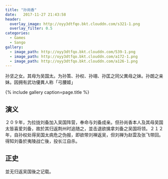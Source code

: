 ```yaml
---
title: "孙尚香"
date:   2017-11-27 21:43:58
header:
  overlay_image: http://oyy3dtfqo.bkt.clouddn.com/s321-1.png
  overlay_filter: 0.5
categories:
  - Games
  - Sango
gallery:
  - image_path: http://oyy3dtfqo.bkt.clouddn.com/539-1.png
  - image_path: http://oyy3dtfqo.bkt.clouddn.com/a172-1.png
  - image_path: http://oyy3dtfqo.bkt.clouddn.com/a126-1.png
---
```


孙坚之女。其母为吴国太。为孙策、孙权、孙翊、孙匡之同父異母之妹。孙朗之亲妹。因拥有武功優異人称「弓腰姬」

{% include gallery caption=page.title %}

## 演义

２０９年，为拉拢刘备加入吴国阵营，奉命与刘备成亲。但孙尚香本人及其母吴国太皆喜爱刘备，故於其归返荆州时追随之，並击退欲擒拿刘备之吴国将领。２１２年，自孙权处得吴国太病危之伪报，即欲带刘禅返吴，但刘禅为赵雲及张飞带回。得知刘备於夷陵战亡後，投长江自杀。

## 正史

並无归返吴国後之记载。